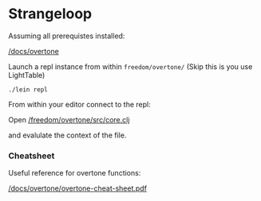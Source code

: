 # Strangeloop

Assuming all prerequistes installed:

[/docs/overtone](/docs/overtone)

Launch a repl instance from within `freedom/overtone/` (Skip this is you use LightTable)

```
./lein repl
```

From within your editor connect to the repl:

Open [/freedom/overtone/src/core.clj](freedom/overtone/src/core.clj)

and evalulate the context of the file.

### Cheatsheet

Useful reference for overtone functions:

[/docs/overtone/overtone-cheat-sheet.pdf](/docs/overtone/overtone-cheat-sheet.pdf)

